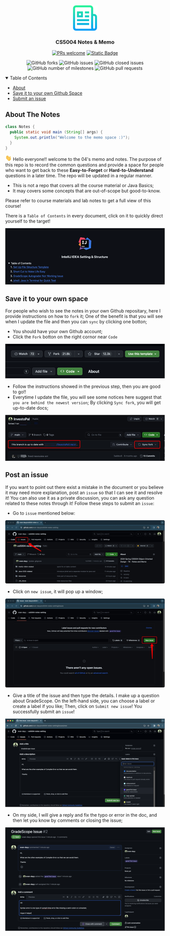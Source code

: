 <a name="readme-top"></a>

<!-- PROJECT LOGO -->
<br />
<div align="center">
  <a>
    <img src="resources/logo.png" alt="Logo" width="80" height="80">
  </a>
  <h3 align="center">CS5004 Notes & Memo</h3>
</div>

<div align="center">
  
[![PRs welcome](https://img.shields.io/badge/PRs-welcome-ff69b4.svg?style=flat-square)](https://github.com/evan-dayy/cs5004-notes-setting/pulls)
[![Static Badge](https://img.shields.io/badge/made_by-evan_day-blue?link=https%3A%2F%2Fwww.linkedin.com%2Fin%2Fevandai99%2F)](https://www.linkedin.com/in/evandai99/)

![GitHub forks](https://img.shields.io/github/forks/evan-dayy/cs5004-notes-setting?style=flat-square&color=css)
![GitHub issues](https://img.shields.io/github/issues/evan-dayy/cs5004-notes-setting)
![GitHub closed issues](https://img.shields.io/github/issues-closed/evan-dayy/cs5004-notes-setting)
![GitHub number of milestones](https://img.shields.io/github/milestones/open/evan-dayy/sp24-cs5004-notes-and-memo?color=css)
![GitHub pull requests](https://img.shields.io/github/issues-pr/evan-dayy/cs5004-notes-setting)

</div>

<details open>
  <summary>Table of Contents</summary>
  <ul>
    <li><a href="#about-the-notes">About</a></li>
    <li><a href="#save-it-to-your-own-space">Save it to your own Github Space</a></li>
    <li><a href="#post-an-issue">Submit an issue</a></li>
  </ul>
</details>

## About The Notes

```java
class Notes {
  public static void main (String[] args) {
    System.out.println("Welcome to the memo space :)");
  }
}
```

<img src='resources/a.gif' alt='Hi' width="20"/> Hello everyone!! welcome to the 04's memo and notes. The purpose of this repo is to record the common questions and provide a space for people who want to get back to these **Easy-to-Forget** or **Hard-to-Understand** questions in a later time. The repo will be updated in a regular manner.

- This is not a repo that covers all the course material or Java Basics;
- It may covers some concepts that are out-of-scope but good-to-know.

Please refer to course materials and lab notes to get a full view of this course!

There is a `Table of Contents` in every document, click on it to quickly direct yourself to the target!

<div align="center">
  <img src = 'resources/r6.png'>
</div>

## Save it to your own space

For people who wish to see the notes in your own Github repositary, here I provide instructions on how to `fork` it; One of the benefit is that you will see when I update the file and then you can `sync` by clicking one botton;

- You should have your own Github account;
- Click the `Fork` botton on the right cornor near `Code`

<div align="center">
  <img src = 'resources/fork.png'>
</div>

- Follow the instructions showed in the previous step, then you are good to go!!
- Everytime I update the file, you will see some notices here suggest that `you are behind the newest version`; By clicking `Sync fork`, you will get up-to-date docs;

<div align="center">
  <img src = 'resources/r1.jpg'>
</div>

## Post an issue

If you want to point out there exist a mistake in the document or you believe it may need more explanation, post an `issue` so that I can see it and resolve it! You can also use it as a private discussion, you can ask any question related to these notes through it! Follow these steps to submit an `issue`:

- Go to `issue` mentioned below:

<div align="center">
  <img src = 'resources/r2.jpg'>
</div>

- Click on `new issue`, it will pop up a window;

<div align="center">
  <img src = 'resources/r3.jpg'>
</div>

- Give a title of the issue and then type the details. I make up a question about GradeScope. On the left-hand side, you can choose a label or create a label if you like; Then, click on `Submit new issue`! You successfully submit an `issue`!

<div align="center">
  <img src = 'resources/r4.png'>
</div>

- On my side, I will give a reply and fix the typo or error in the doc, and then let you know by comments or closing the issue;

<div align="center">
  <img src = 'resources/r5.png'>
</div>
